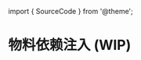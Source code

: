 import { SourceCode } from '@theme';

# 物料依赖注入 (WIP)

<SourceCode href="https://github.com/bytedance/flowgram.ai/tree/main/packages/materials/form-materials/src/shared/inject-material" />
